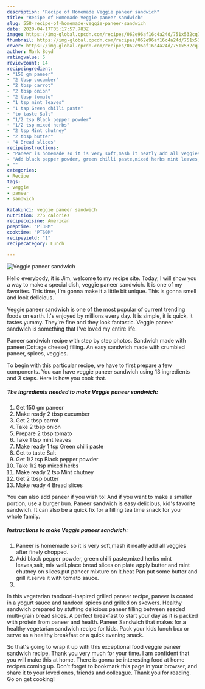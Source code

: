 ```yaml
---
description: "Recipe of Homemade Veggie paneer sandwich"
title: "Recipe of Homemade Veggie paneer sandwich"
slug: 558-recipe-of-homemade-veggie-paneer-sandwich
date: 2020-04-17T05:17:57.783Z
image: https://img-global.cpcdn.com/recipes/062e96af16c4a24d/751x532cq70/veggie-paneer-sandwich-recipe-main-photo.jpg
thumbnail: https://img-global.cpcdn.com/recipes/062e96af16c4a24d/751x532cq70/veggie-paneer-sandwich-recipe-main-photo.jpg
cover: https://img-global.cpcdn.com/recipes/062e96af16c4a24d/751x532cq70/veggie-paneer-sandwich-recipe-main-photo.jpg
author: Mark Boyd
ratingvalue: 5
reviewcount: 14
recipeingredient:
- "150 gm paneer"
- "2 tbsp cucumber"
- "2 tbsp carrot"
- "2 tbsp onion"
- "2 tbsp tomato"
- "1 tsp mint leaves"
- "1 tsp Green chilli paste"
- "to taste Salt"
- "1/2 tsp Black pepper powder"
- "1/2 tsp mixed herbs"
- "2 tsp Mint chutney"
- "2 tbsp butter"
- "4 Bread slices"
recipeinstructions:
- "Paneer is homemade so it is very soft,mash it neatly add all veggies after finely chopped."
- "Add black pepper powder, green chilli paste,mixed herbs mint leaves,salt, mix well.place bread slices on plate apply butter and mint chutney on slices.put paneer mixture on it.heat Pan put some butter and grill it.serve it with tomato sauce."
- ""
categories:
- Recipe
tags:
- veggie
- paneer
- sandwich

katakunci: veggie paneer sandwich 
nutrition: 276 calories
recipecuisine: American
preptime: "PT38M"
cooktime: "PT60M"
recipeyield: "1"
recipecategory: Lunch

---
```



![Veggie paneer sandwich](https://img-global.cpcdn.com/recipes/062e96af16c4a24d/751x532cq70/veggie-paneer-sandwich-recipe-main-photo.jpg)

Hello everybody, it is Jim, welcome to my recipe site. Today, I will show you a way to make a special dish, veggie paneer sandwich. It is one of my favorites. This time, I'm gonna make it a little bit unique. This is gonna smell and look delicious.

Veggie paneer sandwich is one of the most popular of current trending foods on earth. It's enjoyed by millions every day. It is simple, it is quick, it tastes yummy. They're fine and they look fantastic. Veggie paneer sandwich is something that I've loved my entire life.

Paneer sandwich recipe with step by step photos. Sandwich made with paneer(Cottage cheese) filling. An easy sandwich made with crumbled paneer, spices, veggies.


To begin with this particular recipe, we have to first prepare a few components. You can have veggie paneer sandwich using 13 ingredients and 3 steps. Here is how you cook that.

<!--inarticleads1-->

##### The ingredients needed to make Veggie paneer sandwich:

1. Get 150 gm paneer
1. Make ready 2 tbsp cucumber
1. Get 2 tbsp carrot
1. Take 2 tbsp onion
1. Prepare 2 tbsp tomato
1. Take 1 tsp mint leaves
1. Make ready 1 tsp Green chilli paste
1. Get to taste Salt
1. Get 1/2 tsp Black pepper powder
1. Take 1/2 tsp mixed herbs
1. Make ready 2 tsp Mint chutney
1. Get 2 tbsp butter
1. Make ready 4 Bread slices


You can also add paneer if you wish to! And if you want to make a smaller portion, use a burger bun. Paneer sandwich is easy delicious, kid&#39;s favorite sandwich. It can also be a quick fix for a filling tea time snack for your whole family. 

<!--inarticleads2-->

##### Instructions to make Veggie paneer sandwich:

1. Paneer is homemade so it is very soft,mash it neatly add all veggies after finely chopped.
1. Add black pepper powder, green chilli paste,mixed herbs mint leaves,salt, mix well.place bread slices on plate apply butter and mint chutney on slices.put paneer mixture on it.heat Pan put some butter and grill it.serve it with tomato sauce.
1. 


In this vegetarian tandoori-inspired grilled paneer recipe, paneer is coated in a yogurt sauce and tandoori spices and grilled on skewers. Healthy sandwich prepared by stuffing delicious paneer filling between seeded multi-grain bread slices. A perfect breakfast to start your day as it is packed with protein from paneer and health. Paneer Sandwich that makes for a healthy vegetarian sandwich recipe for kids. Pack your kids lunch box or serve as a healthy breakfast or a quick evening snack. 

So that's going to wrap it up with this exceptional food veggie paneer sandwich recipe. Thank you very much for your time. I am confident that you will make this at home. There is gonna be interesting food at home recipes coming up. Don't forget to bookmark this page in your browser, and share it to your loved ones, friends and colleague. Thank you for reading. Go on get cooking!

